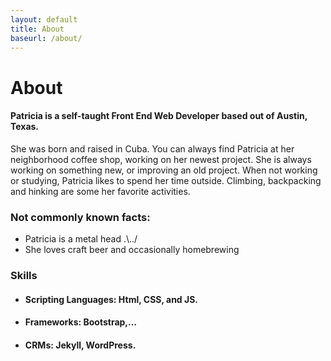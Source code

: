 ```yaml
---
layout: default
title: About
baseurl: /about/
---
```

<div class="container articleContainer">
	<div class="row col-xs-10 col-xs-push-1 col-sm-8 col-sm-push-2">
    	<h1>About</h1>
		<h4>Patricia is a self-taught Front End Web Developer based out of Austin, Texas.</h4>
		<p>She was born and raised in Cuba. You can always find Patricia at her neighborhood coffee shop, working on her newest project. She is always working on something new, or improving an old project. When not working or studying, Patricia likes to spend her time outside. Climbing, backpacking and hinking are some her favorite activities.</p>
		<h3>Not commonly known facts:</h3>
		<ul>
		  <li>Patricia is a metal head .\../</li>
		  <li>She loves craft beer and occasionally homebrewing</li>
		</ul>
		<h3>Skills</h3>
		<ul>
		  <li>
		    <h4>Scripting Languages: Html, CSS, and JS.</h4>
		  </li>
		  <li>
		    <h4>Frameworks: Bootstrap,…</h4>
		  </li>
		  <li>
		    <h4>CRMs: Jekyll, WordPress.</h4>
		  </li>
		</ul>
	</div>
</div>
